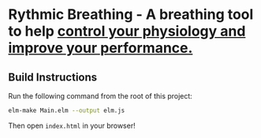 # Rythmic Breathing - A breathing tool to help [control your physiology and improve your performance.](https://www.trainingjournal.com/articles/feature/control-your-physiology-and-improve-your-performance)


## Build Instructions

Run the following command from the root of this project:

```bash
elm-make Main.elm --output elm.js
```

Then open `index.html` in your browser!